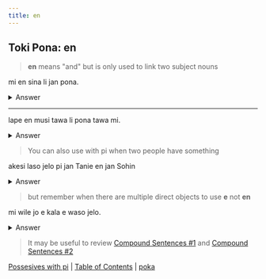 ```yaml
---
title: en
---
```


## Toki Pona: en

> **en** means "and" but is only used to link two subject nouns

mi en sina li jan pona.
<details>
<summary>Answer</summary>

You and I are freinds.
</details>

---

lape en musi tawa li pona tawa mi.
<details>
<summary>Answer</summary>

Sleeping and dancing are good for me.
</details>

> You can also use with pi when two people have something

akesi laso jelo pi jan Tanie en jan Sohin
<details>
<summary>Answer</summary>

Daniel and John's green lizard
</details>

> but remember when there are multiple direct objects to use **e** not **en**

mi wile jo e kala e waso jelo.
<details>
<summary>Answer</summary>

I want to have a canary and an octopus.
</details>

> It may be useful to review [Compound Sentences #1](13CompoundSentences.md) and [Compound Sentences #2](17CompoundSentences.md)

[Possesives with pi](41piPosessives.md) | [Table of Contents](toc.md) | [poka](43poka.md)